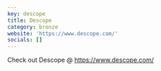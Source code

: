 ```yaml
---
key: descope
title: Descope
category: bronze
website: 'https://www.descope.com/'
socials: []
---
```


Check out Descope @ https://www.descope.com/